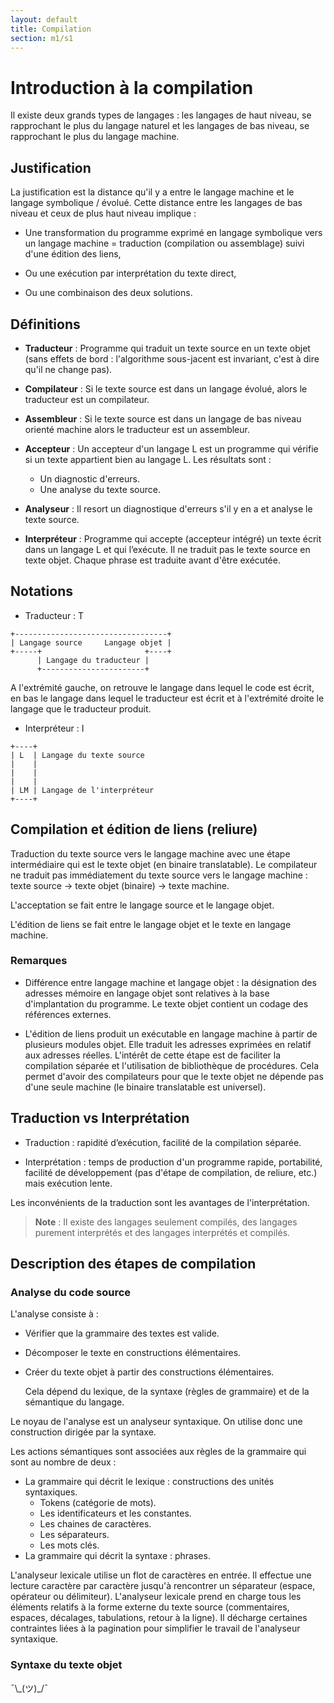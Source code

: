 ```yaml
---
layout: default
title: Compilation
section: m1/s1
---
```


# Introduction à la compilation

Il existe deux grands types de langages : les langages de haut niveau, se rapprochant
le plus du langage naturel et les langages de bas niveau, se rapprochant le plus du
langage machine.

## Justification

La justification est la distance qu'il y a entre le langage machine et le langage
symbolique / évolué. Cette distance entre les langages de bas niveau et ceux de
plus haut niveau implique :

* Une transformation du programme exprimé en langage symbolique vers un langage
  machine = traduction (compilation ou assemblage) suivi d'une édition des liens,

* Ou une exécution par interprétation du texte direct,

* Ou une combinaison des deux solutions.

## Définitions

* **Traducteur** : Programme qui traduit un texte source en un texte objet (sans
  effets de bord : l'algorithme sous-jacent est invariant, c'est à dire qu'il ne
  change pas).

* **Compilateur** : Si le texte source est dans un langage évolué, alors le traducteur
  est un compilateur.

* **Assembleur** : Si le texte source est dans un langage de bas niveau orienté
  machine alors le traducteur est un assembleur.

* **Accepteur** : Un accepteur d'un langage L est un programme qui
  vérifie si un texte appartient bien au langage L. Les résultats sont :
    - Un diagnostic d'erreurs.
    - Une analyse du texte source.

* **Analyseur** : Il resort un diagnostique d'erreurs s'il y en a et analyse le
  texte source.

* **Interpréteur** : Programme qui accepte (accepteur intégré) un texte écrit dans
  un langage L et qui l’exécute. Il ne traduit pas le texte source en texte objet.
  Chaque phrase est traduite avant d'être exécutée.

## Notations

* Traducteur : T

~~~
+----------------------------------+
| Langage source     Langage objet |
+-----+                       +----+
      | Langage du traducteur |
      +-----------------------+
~~~

A l'extrémité gauche, on retrouve le langage dans lequel le code est écrit,
en bas le langage dans lequel le traducteur est écrit et à l'extrémité droite
le langage que le traducteur produit.

* Interpréteur : I

~~~
+----+
| L  | Langage du texte source
|    |
|    |
|    |
| LM | Langage de l'interpréteur
+----+
~~~

## Compilation et édition de liens (reliure)

Traduction du texte source vers le langage machine avec une étape intermédiaire
qui est le texte objet (en binaire translatable). Le compilateur ne traduit pas
immédiatement du texte source vers le langage machine : texte source -> texte objet
(binaire) -> texte machine.

L'acceptation se fait entre le langage source et le langage objet.

L'édition de liens se fait entre le langage objet et le texte en langage machine.

### Remarques

* Différence entre langage machine et langage objet : la désignation des adresses
  mémoire en langage objet sont relatives à la base d'implantation du programme.
  Le texte objet contient un codage des références externes.

* L'édition de liens produit un exécutable en langage machine à partir de plusieurs
  modules objet. Elle traduit les adresses exprimées en relatif aux adresses
  réelles. L'intérêt de cette étape est de faciliter la compilation séparée et
  l'utilisation de bibliothèque de procédures. Cela permet d'avoir des compilateurs
  pour que le texte objet ne dépende pas d'une seule machine (le binaire translatable
  est universel).

## Traduction vs Interprétation

* Traduction : rapidité d’exécution, facilité de la compilation séparée.

* Interprétation : temps de production d'un programme rapide, portabilité, facilité
  de développement (pas d'étape de compilation, de reliure, etc.) mais exécution
  lente.

Les inconvénients de la traduction sont les avantages de l'interprétation.

> **Note** : Il existe des langages seulement compilés, des langages purement
  interprétés et des langages interprétés et compilés.

## Description des étapes de compilation

### Analyse du code source

L'analyse consiste à :

* Vérifier que la grammaire des textes est valide.
* Décomposer le texte en constructions élémentaires.
* Créer du texte objet à partir des constructions élémentaires.

  Cela dépend du lexique, de la syntaxe (règles de grammaire) et de la sémantique
  du langage.

Le noyau de l'analyse est un analyseur syntaxique. On utilise donc une construction
dirigée par la syntaxe.

Les actions sémantiques sont associées aux règles de la grammaire qui sont au
nombre de deux :

* La grammaire qui décrit le lexique : constructions des unités syntaxiques.
  * Tokens (catégorie de mots).
  * Les identificateurs et les constantes.
  * Les chaines de caractères.
  * Les séparateurs.
  * Les mots clés.
* La grammaire qui décrit la syntaxe : phrases.

L'analyseur lexicale utilise un flot de caractères en entrée. Il effectue une lecture
caractère par caractère jusqu'à rencontrer un séparateur (espace, opérateur ou
délimiteur). L'analyseur lexicale prend en charge tous les éléments relatifs à la
forme externe du texte source (commentaires, espaces, décalages, tabulations, retour
à la ligne). Il décharge certaines contraintes liées à la pagination pour simplifier
le travail de l'analyseur syntaxique.

### Syntaxe du texte objet

¯\\\_(ツ)\_/¯
